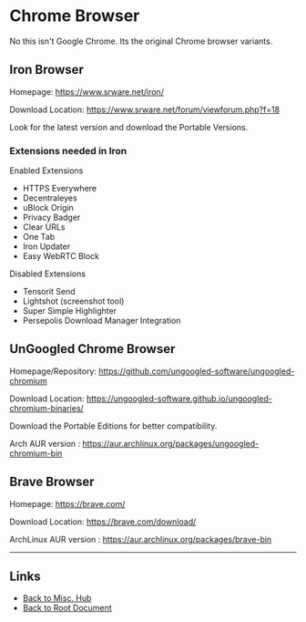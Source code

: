 # Chrome Browser

No this isn't Google Chrome. Its the original Chrome browser variants.

## Iron Browser

Homepage: <https://www.srware.net/iron/>

Download Location: <https://www.srware.net/forum/viewforum.php?f=18>

Look for the latest version and download the Portable Versions.

### Extensions needed in Iron

Enabled Extensions

- HTTPS Everywhere
- Decentraleyes
- uBlock Origin
- Privacy Badger
- Clear URLs
- One Tab
- Iron Updater
- Easy WebRTC Block

Disabled Extensions

- Tensorit Send
- Lightshot (screenshot tool)
- Super Simple Highlighter
- Persepolis Download Manager Integration

## UnGoogled Chrome Browser

Homepage/Repository: <https://github.com/ungoogled-software/ungoogled-chromium>

Download Location: <https://ungoogled-software.github.io/ungoogled-chromium-binaries/>

Download the Portable Editions for better compatibility.

Arch AUR version : <https://aur.archlinux.org/packages/ungoogled-chromium-bin>

## Brave Browser

Homepage: <https://brave.com/>

Download Location: <https://brave.com/download/>

ArchLinux AUR version : <https://aur.archlinux.org/packages/brave-bin>

----
<!-- Footer Begins Here -->
## Links

- [Back to Misc. Hub](./README.md)
- [Back to Root Document](../README.md)
